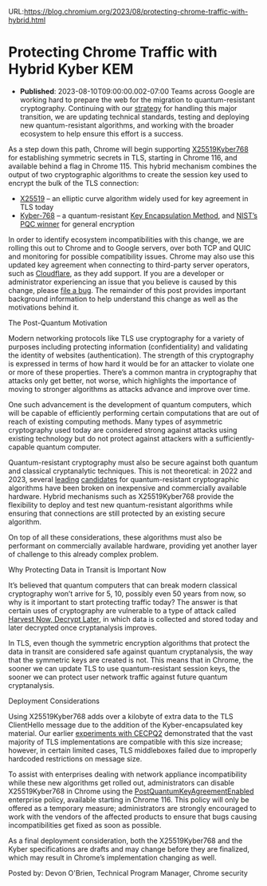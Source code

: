 URL:https://blog.chromium.org/2023/08/protecting-chrome-traffic-with-hybrid.html
# Protecting Chrome Traffic with Hybrid Kyber KEM
- **Published**: 2023-08-10T09:00:00.002-07:00
Teams across Google are working hard to prepare the web for the migration to quantum-resistant cryptography. Continuing with our [strategy](https://cloud.google.com/blog/products/identity-security/how-google-is-preparing-for-a-post-quantum-world) for handling this major transition, we are updating technical standards, testing and deploying new quantum-resistant algorithms, and working with the broader ecosystem to help ensure this effort is a success.

  

As a step down this path, Chrome will begin supporting [X25519Kyber768](https://www.ietf.org/archive/id/draft-tls-westerbaan-xyber768d00-02.html) for establishing symmetric secrets in TLS, starting in Chrome 116, and available behind a flag in Chrome 115. This hybrid mechanism combines the output of two cryptographic algorithms to create the session key used to encrypt the bulk of the TLS connection:

  

* [X25519](https://www.rfc-editor.org/rfc/rfc7748) – an elliptic curve algorithm widely used for key agreement in TLS today
* [Kyber-768](https://pq-crystals.org/kyber/index.shtml) – a quantum-resistant [Key Encapsulation Method](https://en.wikipedia.org/wiki/Key_encapsulation_mechanism), and [NIST’s PQC winner](https://www.nist.gov/news-events/news/2022/07/nist-announces-first-four-quantum-resistant-cryptographic-algorithms) for general encryption

  

In order to identify ecosystem incompatibilities with this change, we are rolling this out to Chrome and to Google servers, over both TCP and QUIC and monitoring for possible compatibility issues. Chrome may also use this updated key agreement when connecting to third-party server operators, such as [Cloudflare](https://blog.cloudflare.com/post-quantum-for-all/), as they add support. If you are a developer or administrator experiencing an issue that you believe is caused by this change, please [file a bug](https://bugs.chromium.org/p/chromium/issues/entry?components=Internals%3ENetwork%3ESSL). The remainder of this post provides important background information to help understand this change as well as the motivations behind it.

  

The Post-Quantum Motivation

Modern networking protocols like TLS use cryptography for a variety of purposes including protecting information (confidentiality) and validating the identity of websites (authentication). The strength of this cryptography is expressed in terms of how hard it would be for an attacker to violate one or more of these properties. There’s a common mantra in cryptography that attacks only get better, not worse, which highlights the importance of moving to stronger algorithms as attacks advance and improve over time.

  

One such advancement is the development of quantum computers, which will be capable of efficiently performing certain computations that are out of reach of existing computing methods. Many types of asymmetric cryptography used today are considered strong against attacks using existing technology but do not protect against attackers with a sufficiently-capable quantum computer. 

  

Quantum-resistant cryptography must also be secure against both quantum and classical cryptanalytic techniques. This is not theoretical: in 2022 and 2023, several [leading](https://eprint.iacr.org/2022/214.pdf) [candidates](https://eprint.iacr.org/2022/975) for quantum-resistant cryptographic algorithms have been broken on inexpensive and commercially available hardware. Hybrid mechanisms such as X25519Kyber768 provide the flexibility to deploy and test new quantum-resistant algorithms while ensuring that connections are still protected by an existing secure algorithm. 

  

On top of all these considerations, these algorithms must also be performant on commercially available hardware, providing yet another layer of challenge to this already complex problem.

  

Why Protecting Data in Transit is Important Now

It’s believed that quantum computers that can break modern classical cryptography won’t arrive for 5, 10, possibly even 50 years from now, so why is it important to start protecting traffic today? The answer is that certain uses of cryptography are vulnerable to a type of attack called [Harvest Now, Decrypt Later](https://en.wikipedia.org/wiki/Harvest_now,_decrypt_later), in which data is collected and stored today and later decrypted once cryptanalysis improves. 

  

In TLS, even though the symmetric encryption algorithms that protect the data in transit are considered safe against quantum cryptanalysis, the way that the symmetric keys are created is not. This means that in Chrome, the sooner we can update TLS to use quantum-resistant session keys, the sooner we can protect user network traffic against future quantum cryptanalysis.

  

Deployment Considerations

Using X25519Kyber768 adds over a kilobyte of extra data to the TLS ClientHello message due to the addition of the Kyber-encapsulated key material. Our earlier [experiments with CECPQ2](https://www.chromium.org/cecpq2/) demonstrated that the vast majority of TLS implementations are compatible with this size increase; however, in certain limited cases, TLS middleboxes failed due to improperly hardcoded restrictions on message size.

  

To assist with enterprises dealing with network appliance incompatibility while these new algorithms get rolled out, administrators can disable X25519Kyber768 in Chrome using the [PostQuantumKeyAgreementEnabled](https://chromeenterprise.google/policies/#PostQuantumKeyAgreementEnabled) enterprise policy, available starting in Chrome 116. This policy will only be offered as a temporary measure; administrators are strongly encouraged to work with the vendors of the affected products to ensure that bugs causing incompatibilities get fixed as soon as possible.

  

As a final deployment consideration, both the X25519Kyber768 and the Kyber specifications are drafts and may change before they are finalized, which may result in Chrome’s implementation changing as well.

  

Posted by: Devon O'Brien, Technical Program Manager, Chrome security 